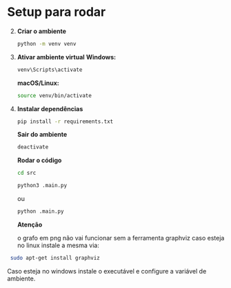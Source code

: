# Setup para rodar

2. **Criar o ambiente**

   ```bash
   python -m venv venv
   ```

3. **Ativar ambiente virtual**
   **Windows:**

   ```bash
   venv\Scripts\activate
   ```

   **macOS/Linux:**

   ```bash
   source venv/bin/activate
   ```

4. **Instalar dependências**

   ```bash
   pip install -r requirements.txt
   ```

   **Sair do ambiente**

   ```bash
   deactivate
   ```

   **Rodar o código**

   ```bash
   cd src
   ```

   ```bash
   python3 .main.py
   ```

   ou

   ```bash
   python .main.py
   ```

   **Atenção**

   o grafo em png não vai funcionar sem a ferramenta graphviz
   caso esteja no linux instale a mesma via:

```bash
 sudo apt-get install graphviz
```

Caso esteja no windows instale o executável e configure a variável de ambiente.
